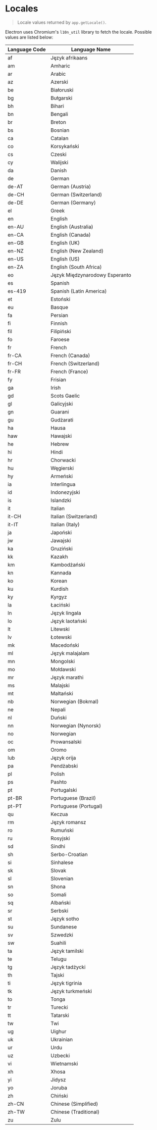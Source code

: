 # Locales

> Locale values returned by `app.getLocale()`.

Electron uses Chromium's `l10n_util` library to fetch the locale. Possible values are listed below:

| Language Code | Language Name                  |
| ------------- | ------------------------------ |
| af            | Język afrikaans                |
| am            | Amharic                        |
| ar            | Arabic                         |
| az            | Azerski                        |
| be            | Białoruski                     |
| bg            | Bułgarski                      |
| bh            | Bihari                         |
| bn            | Bengali                        |
| br            | Breton                         |
| bs            | Bosnian                        |
| ca            | Catalan                        |
| co            | Korsykański                    |
| cs            | Czeski                         |
| cy            | Walijski                       |
| da            | Danish                         |
| de            | German                         |
| de-AT         | German (Austria)               |
| de-CH         | German (Switzerland)           |
| de-DE         | German (Germany)               |
| el            | Greek                          |
| en            | English                        |
| en-AU         | English (Australia)            |
| en-CA         | English (Canada)               |
| en-GB         | English (UK)                   |
| en-NZ         | English (New Zealand)          |
| en-US         | English (US)                   |
| en-ZA         | English (South Africa)         |
| eo            | Język Międzynarodowy Esperanto |
| es            | Spanish                        |
| es-419        | Spanish (Latin America)        |
| et            | Estoński                       |
| eu            | Basque                         |
| fa            | Persian                        |
| fi            | Finnish                        |
| fil           | Filipiński                     |
| fo            | Faroese                        |
| fr            | French                         |
| fr-CA         | French (Canada)                |
| fr-CH         | French (Switzerland)           |
| fr-FR         | French (France)                |
| fy            | Frisian                        |
| ga            | Irish                          |
| gd            | Scots Gaelic                   |
| gl            | Galicyjski                     |
| gn            | Guarani                        |
| gu            | Gudżarati                      |
| ha            | Hausa                          |
| haw           | Hawajski                       |
| he            | Hebrew                         |
| hi            | Hindi                          |
| hr            | Chorwacki                      |
| hu            | Węgierski                      |
| hy            | Armeński                       |
| ia            | Interlingua                    |
| id            | Indonezyjski                   |
| is            | Islandzki                      |
| it            | Italian                        |
| it-CH         | Italian (Switzerland)          |
| it-IT         | Italian (Italy)                |
| ja            | Japoński                       |
| jw            | Jawajski                       |
| ka            | Gruziński                      |
| kk            | Kazakh                         |
| km            | Kambodżański                   |
| kn            | Kannada                        |
| ko            | Korean                         |
| ku            | Kurdish                        |
| ky            | Kyrgyz                         |
| la            | Łaciński                       |
| ln            | Język lingala                  |
| lo            | Język laotański                |
| lt            | Litewski                       |
| lv            | Łotewski                       |
| mk            | Macedoński                     |
| ml            | Język malajalam                |
| mn            | Mongolski                      |
| mo            | Mołdawski                      |
| mr            | Język marathi                  |
| ms            | Malajski                       |
| mt            | Maltański                      |
| nb            | Norwegian (Bokmal)             |
| ne            | Nepali                         |
| nl            | Duński                         |
| nn            | Norwegian (Nynorsk)            |
| no            | Norwegian                      |
| oc            | Prowansalski                   |
| om            | Oromo                          |
| lub           | Język orija                    |
| pa            | Pendżabski                     |
| pl            | Polish                         |
| ps            | Pashto                         |
| pt            | Portugalski                    |
| pt-BR         | Portuguese (Brazil)            |
| pt-PT         | Portuguese (Portugal)          |
| qu            | Keczua                         |
| rm            | Język romansz                  |
| ro            | Rumuński                       |
| ru            | Rosyjski                       |
| sd            | Sindhi                         |
| sh            | Serbo-Croatian                 |
| si            | Sinhalese                      |
| sk            | Slovak                         |
| sl            | Slovenian                      |
| sn            | Shona                          |
| so            | Somali                         |
| sq            | Albański                       |
| sr            | Serbski                        |
| st            | Język sotho                    |
| su            | Sundanese                      |
| sv            | Szwedzki                       |
| sw            | Suahili                        |
| ta            | Język tamilski                 |
| te            | Telugu                         |
| tg            | Język tadżycki                 |
| th            | Tajski                         |
| ti            | Język tigrinia                 |
| tk            | Język turkmeński               |
| to            | Tonga                          |
| tr            | Turecki                        |
| tt            | Tatarski                       |
| tw            | Twi                            |
| ug            | Uighur                         |
| uk            | Ukrainian                      |
| ur            | Urdu                           |
| uz            | Uzbecki                        |
| vi            | Wietnamski                     |
| xh            | Xhosa                          |
| yi            | Jidysz                         |
| yo            | Joruba                         |
| zh            | Chiński                        |
| zh-CN         | Chinese (Simplified)           |
| zh-TW         | Chinese (Traditional)          |
| zu            | Zulu                           |